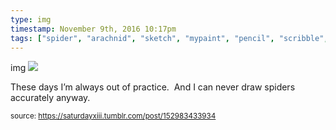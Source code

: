```yaml
---
type: img
timestamp: November 9th, 2016 10:17pm
tags: ["spider", "arachnid", "sketch", "mypaint", "pencil", "scribble", "illustration", "art"]
---
```

img
<img src="https://saturdayxiii.github.io/media/152983433934.png"/>
                                                                                          
These days I’m always out of practice.  And I can never draw spiders accurately anyway.
 
                                    
                
                
                
                
                                
<small>source: https://saturdayxiii.tumblr.com/post/152983433934</small>